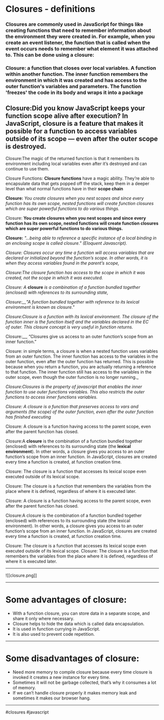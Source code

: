 # Closures - definitions
### Closures are commonly used in JavaScript for things like creating functions that need to remember information about the environment they were created in. For example, when you create an event listener, the function that is called when the event occurs needs to remember what element it was attached to. This can be done using a closure:

### Closure: a function that closes over local variables. A function within another function. The inner function remembers the environment in which it was created and has access to the outer function's variables and parameters. The function 'freezes' the code in its body and wraps it into a package
## Closure:Did you know JavaScript keeps your function scope alive after execution? In JavaScript, closure is a feature that makes it possible for a function to access variables outside of its scope — even after the outer scope is destroyed.

Closure:The magic of the returned function is that it remembers its environment including local variables even after it’s destroyed and can continue to use them.

Closure Functions: __Closure functions__ have a magic ability. They’re able to encapsulate data that gets popped off the stack, keep them in a deeper level than what normal functions have in their __scope chain__

__Closure:__ _You create closures when you nest scopes and since every function has its own scope, nested functions will create function closures which are super powerful functions to do various things._

  
Closure: __You create closures when you nest scopes and since every function has its own scope, nested functions will create function closures which are super powerful functions to do various things.__

__Closure:__ _"…being able to reference a specific instance of a local binding in an enclosing scope is called closure." (Eloquent Javascript)._

_Closure:_ _Closures occur any time a function will access variables that are declared or initialized beyond the function’s scope. In other words, it is when they access variables found in the parent’s scope,_

_Closure:The closure function has access to the scope in which it was created, not the scope in which it was executed._

_Closure:_ _A_ **closure** _is a combination of a function bundled together (enclosed) with references to its surrounding state,_

_Closure:__"A function bundled together with reference to its lexical environment is known as closure."_

_Closure:__Closure is a function with its lexical environment. The closure of the function_ _inner_ _is the function itself and the variables declared in the EC of_ _outer__. This closure concept is very useful in function returns._

Closure:__, “Closures give us access to an outer function’s scope from an inner function.”

Closure: in simple terms, a closure is when a nested function uses variables from an outer function. The inner function has access to the variables in the outer function, even after the outer function has returned. This is possible because when you return a function, you are actually returning a reference to that function. The inner function still has access to the variables in the outer scope, even though the outer function is no longer running._

_Closure:Closures is the property of javascript that enables the inner function to use outer functions variables. This also restricts the outer functions to access inner functions variables._

_Closure:_ _A closure is a function that preserves access to vars and arguments (the scope) of the outer function, even after the outer function has finished executing_

Closure: A closure is a function having access to the parent scope, even after the parent function has closed.

  

Closure:A **closure** is the combination of a function bundled together (enclosed) with references to its surrounding state (the **lexical environment**). In other words, a closure gives you access to an outer function’s scope from an inner function. In JavaScript, closures are created every time a function is created, at function creation time.

  

Closure: The closure is a function that accesses its lexical scope even executed outside of its lexical scope.

Closure: The closure is a function that remembers the variables from the place where it is defined, regardless of where it is executed later.

Closure: A closure is a function having access to the parent scope, even after the parent function has closed.

Closure:A closure is the combination of a function bundled together (enclosed) with references to its surrounding state (the lexical environment). In other words, a closure gives you access to an outer function’s scope from an inner function. In JavaScript, closures are created every time a function is created, at function creation time.

Closure: The closure is a function that accesses its lexical scope even executed outside of its lexical scope.
Closure:  The closure is a function that remembers the variables from the place where it is defined, regardless of where it is executed later.
***
![[closure.png]]
***
# **Some advantages of closure:**

-   With a function closure, you can store data in a separate scope, and share it only where necessary.
-   Closure helps to hide the data which is called data encapsulation.
-   It is used in function currying in JavaScript.
-   It is also used to prevent code repetition.
***

# **Some disadvantages of closure:**

-   Need more memory to compile closure because every time closure is invoked it creates a new instance for every time.
-   Sometimes it will not be garbage collected, that’s why it consumes a lot of memory.
-   If we can’t handle closure properly it makes memory leak and sometimes it makes our browser hang.
***

#closures
#javascript 